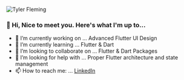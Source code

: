 ![Tyler Fleming](https://github.com/ty-fleming/ty-fleming/assets/16439336/6eefa5fd-30e2-47b7-8a66-8d4268df709e)
### 👋 Hi, Nice to meet you. Here's what I'm up to...


- 🔭 I’m currently working on ... Advanced Flutter UI Design
- 🌱 I’m currently learning ... Flutter & Dart
- 👯 I’m looking to collaborate on ... Flutter & Dart Packages
- 🤔 I’m looking for help with ... Proper Flutter architecture and state management
- 📫 How to reach me: ... [LinkedIn](https://www.linkedin.com/in/tylerflemingmn/)

